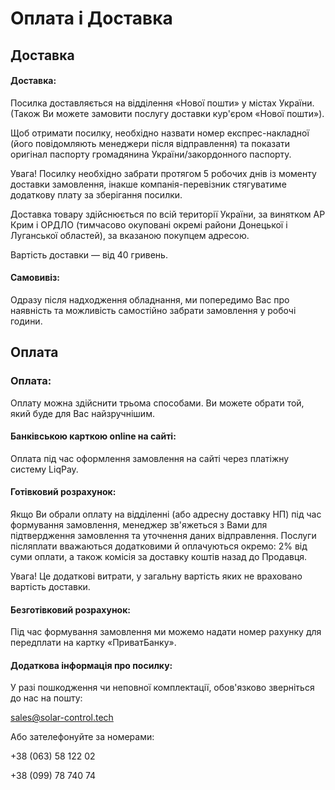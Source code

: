 # Оплата і Доставка

## Доставка
#### Доставка:

Посилка доставляється на відділення «Нової пошти» у містах України. (Також Ви можете замовити послугу доставки кур'єром «Нової пошти»).

Щоб отримати посилку, необхідно назвати номер експрес-накладної (його повідомляють менеджери після відправлення) та показати оригінал паспорту громадянина України/закордонного паспорту.

Увага! Посилку необхідно забрати протягом 5 робочих днів із моменту доставки замовлення, інакше компанія-перевізник стягуватиме додаткову плату за зберігання посилки.

Доставка товару здійснюється по всій території України, за винятком АР Крим і ОРДЛО (тимчасово окуповані окремі райони Донецької і Луганської областей), за вказаною покупцем адресою.

Вартість доставки — від 40 гривень.

#### Самовивіз: 
Одразу після надходження обладнання, ми попередимо Вас про наявність та можливість самостійно забрати замовлення у робочі години.


## Оплата


### Оплата:
Оплату можна здійснити трьома способами. Ви можете обрати той, який буде для Вас найзручнішим.


#### Банківською карткою online на сайті:
Оплата під час оформлення замовлення на сайті через платіжну систему LiqPay.


#### Готівковий розрахунок:
Якщо Ви обрали оплату на відділенні (або адресну доставку НП) під час формування замовлення, менеджер зв'яжеться з Вами для підтвердження замовлення та уточнення даних відправлення. Послуги післяплати вважаються додатковими й оплачуються окремо: 2% від суми оплати, а також комісія за доставку коштів назад до Продавця.

Увага! Це додаткові витрати, у загальну вартість яких не враховано вартість доставки.


#### Безготівковий розрахунок:

Під час формування замовлення ми можемо надати номер рахунку для передплати на картку «ПриватБанку».


#### Додаткова інформація про посилку:

У разі пошкодження чи неповної комплектації, обов'язково зверніться до нас на пошту:

sales@solar-control.tech

Або зателефонуйте за номерами:

+38 (063) 58 122 02

+38 (099) 78 740 74
